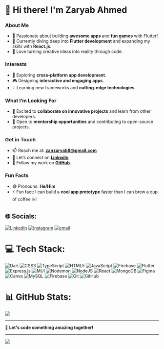 # 👋 Hi there! I'm Zaryab Ahmed  

### About Me  
- 🌟 Passionate about building **awesome apps** and **fun games** with Flutter!  
- 🌱 Currently diving deep into **Flutter development** and expanding my skills with **React.js**.  
- 🎯 Love turning creative ideas into reality through code.  

### Interests  
- 🚀 Exploring **cross-platform app development**.  
- 🎮 Designing **interactive and engaging apps**.  
- 💡 Learning new frameworks and **cutting-edge technologies**.  

### What I’m Looking For  
- 💞️ Excited to **collaborate on innovative projects** and learn from other developers.  
- 🤝 Open to **mentorship opportunities** and contributing to open-source projects.  

### Get in Touch  
- 📫 Reach me at: **[zanzaryab8@gmail.com](mailto:zanzaryab8@gmail.com)**
- 💬 Let’s connect on **[LinkedIn](https://www.linkedin.com/in/zan-zaryab)**
- 💬 Follow my work on **[GitHub](https://github.com/Zan-Zaryab7)**.

### Fun Facts  
- 😄 Pronouns: **He/Him**  
- ⚡ Fun fact: I can build a **cool app prototype** faster than I can brew a cup of coffee ☕!  


## 🌐 Socials:
[![LinkedIn](https://img.shields.io/badge/LinkedIn-%230077B5.svg?logo=linkedin&logoColor=white)](https://linkedin.com/in/Zan-Zaryab) [![Instagram](https://img.shields.io/badge/Instagram-%23E4405F.svg?logo=Instagram&logoColor=white)](https://instagram.com/zaryab_ahmed_khan_niazi) [![email](https://img.shields.io/badge/Email-D14836?logo=gmail&logoColor=white)](mailto:zanzaryab8@gmail.com)

# 💻 Tech Stack:
![Dart](https://img.shields.io/badge/dart-%230175C2.svg?style=for-the-badge&logo=dart&logoColor=white) ![CSS3](https://img.shields.io/badge/css3-%231572B6.svg?style=for-the-badge&logo=css3&logoColor=white) ![TypeScript](https://img.shields.io/badge/typescript-%23007ACC.svg?style=for-the-badge&logo=typescript&logoColor=white) ![HTML5](https://img.shields.io/badge/html5-%23E34F26.svg?style=for-the-badge&logo=html5&logoColor=white) ![JavaScript](https://img.shields.io/badge/javascript-%23323330.svg?style=for-the-badge&logo=javascript&logoColor=%23F7DF1E) ![Firebase](https://img.shields.io/badge/firebase-%23039BE5.svg?style=for-the-badge&logo=firebase) ![Flutter](https://img.shields.io/badge/Flutter-%2302569B.svg?style=for-the-badge&logo=Flutter&logoColor=white) ![Express.js](https://img.shields.io/badge/express.js-%23404d59.svg?style=for-the-badge&logo=express&logoColor=%2361DAFB) ![MUI](https://img.shields.io/badge/MUI-%230081CB.svg?style=for-the-badge&logo=mui&logoColor=white) ![Nodemon](https://img.shields.io/badge/NODEMON-%23323330.svg?style=for-the-badge&logo=nodemon&logoColor=%BBDEAD) ![NodeJS](https://img.shields.io/badge/node.js-6DA55F?style=for-the-badge&logo=node.js&logoColor=white) ![React](https://img.shields.io/badge/react-%2320232a.svg?style=for-the-badge&logo=react&logoColor=%2361DAFB) ![MongoDB](https://img.shields.io/badge/MongoDB-%234ea94b.svg?style=for-the-badge&logo=mongodb&logoColor=white) ![Figma](https://img.shields.io/badge/figma-%23F24E1E.svg?style=for-the-badge&logo=figma&logoColor=white) ![Canva](https://img.shields.io/badge/Canva-%2300C4CC.svg?style=for-the-badge&logo=Canva&logoColor=white) ![MySQL](https://img.shields.io/badge/mysql-4479A1.svg?style=for-the-badge&logo=mysql&logoColor=white) ![Firebase](https://img.shields.io/badge/firebase-a08021?style=for-the-badge&logo=firebase&logoColor=ffcd34) ![Git](https://img.shields.io/badge/git-%23F05033.svg?style=for-the-badge&logo=git&logoColor=white) ![GitHub](https://img.shields.io/badge/github-%23121011.svg?style=for-the-badge&logo=github&logoColor=white)

# 📊 GitHub Stats:
![](https://github-readme-stats.vercel.app/api/top-langs/?username=Zan-Zaryab7&theme=gruvbox&hide_border=false&include_all_commits=false&count_private=false&layout=compact)

---

🚀 **Let's code something amazing together!** 

---
[![](https://visitcount.itsvg.in/api?id=Zan-Zaryab7&icon=0&color=0)](https://visitcount.itsvg.in)

<!-- Proudly created with GPRM ( https://gprm.itsvg.in ) -->
